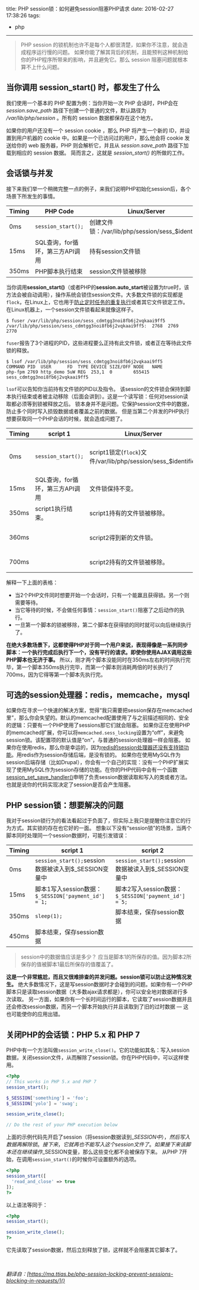 title: PHP session锁：如何避免session阻塞PHP请求
date: 2016-02-27 17:38:26
tags: 
- php
---

> PHP session 的锁机制也许不是每个人都很清楚，如果你不注意，就会造成程序运行慢的问题。 如果你能了解其背后的机制，且能预判这种机制给你的PHP程序所带来的影响，并且避免它。那么 session 阻塞问题就根本算不上什么问题。

## 当你调用 session_start() 时，都发生了什么

我们使用一个基本的 PHP 配置为例：当你开始一次 PHP 会话时，PHP会在 *session.save_path* 路径下创建一个普通的文件，默认路径为 */var/lib/php/session* 。所有的 session 数据都保存在这个地方。
<!--more-->

如果你的用户还没有一个 session cookie ，那么 PHP 将产生一个新的 ID，并设置到用户机器的 cookie 中。如果是一个已访问过的用户，那么他会将 cookie 发送给你的 web 服务器，PHP 则会解析它，并且从 *session.save_path* 路径下加载到相应的 session 数据。
简而言之，这就是 *session_start()* 的所做的工作。

## 会话锁与并发

接下来我们举一个稍微完整一点的例子，来我们说明PHP初始化session后，各个场景下所发生的事情。

| Timing | PHP Code             | Linux/Server                             |
| ------ | -------------------- | ---------------------------------------- |
| 0ms    | `session_start();`   | 创建文件锁：/var/lib/php/session/sess_$identifier |
| 15ms   | SQL查询，for循环，第三方API调用 | 持有session文件锁                             |
| 350ms  | PHP脚本执行结束            | session文件锁被移除                            |

当你调用**session_start()**（或者PHP的**session.auto_start**被设置为true时，该方法会被自动调用），操作系统会锁住session文件。大多数文件锁的实现都是`flock`，在Linux上，它也用于[防止定时任务的重复执行](https://ma.ttias.be/prevent-cronjobs-from-overlapping-in-linux/)或者其它文件锁定工作。
在Linux机器上，一个session文件锁看起来就像这样子。

``` 
$ fuser /var/lib/php/session/sess_cdmtgg3noi8fb6j2vqkaai9ff5
/var/lib/php/session/sess_cdmtgg3noi8fb6j2vqkaai9ff5:  2768  2769  2770
```

`fuser`报告了3个进程的PID，这些进程要么正持有此文件锁，或者正在等待此文件锁的释放。

``` 
$ lsof /var/lib/php/session/sess_cdmtgg3noi8fb6j2vqkaai9ff5
COMMAND PID  USER      FD  TYPE DEVICE SIZE/OFF NODE   NAME
php-fpm 2769 http_demo 5uW REG  253,1  0        655415 sess_cdmtgg3noi8fb6j2vqkaai9ff5
```

`lsof`可以告知你当前持有文件锁的PID以及指令。
该session的文件锁会保持到脚本执行结束或者被主动移除（后面会讲到）。这是一个读写锁：任何对session读取都必须等到锁被释放之后。
锁本身并不是问题。它保护session文件中的数据，防止多个同时写入损毁数据或者覆盖之前的数据。
但是当第二个并发的PHP执行想要获取同一个PHP会话的时候，就会造成问题了。

| Timing | script 1             | Linux/Server                             | script 2                                |
| ------ | -------------------- | ---------------------------------------- | --------------------------------------- |
| 0ms    | `session_start();`   | script1锁定(`flock`)文件/var/lib/php/session/sess_$identifier | `session_start();`被调用，但是被锁阻塞。PHP等待锁被移除。 |
| 15ms   | SQL查询，for循环，第三方API调用 | 文件锁保持不变。                                 | 脚本仍然在等待，啥都不做。                           |
| 350ms  | script1执行结束。         | script1持有的文件锁被移除。                        | script2仍然在等待。                           |
| 360ms  |                      | script2得到新的文件锁。                          | script2现在可以执行它的SQL查询，for循环...           |
| 700ms  |                      | script2持有的文件锁被移除。                        | script2执行结束。                            |

解释一下上面的表格：
* 当2个PHP文件同时想要开始一个会话时，只有一个能赢且获得锁。另一个则需要等待。
* 当它等待的时候，不会做任何事情：`session_start()`阻塞了之后动作的执行。
* 一旦第一个脚本的锁被移除，第二个脚本在获得锁的同时就可以向后继续执行了。

**在绝大多数场景下，这都使得PHP对于同一个用户来说，表现得像是一系列同步脚本：一个执行完成后执行下一个，没有平行的请求。即使你使用AJAX调用这些PHP脚本也无济于事。**
所以，刚才两个脚本没能同时在350ms左右的时间执行完毕，第一个脚本350ms执行完毕，而第一个脚本则消耗两倍的时长执行了700ms，因为它得等第一个脚本先执行完。

## 可选的session处理器：redis，memcache，mysql

如果你在寻求一个快速的解决方案，觉得“我只需要把session保存在memcached里”，那么你会失望的。默认的memcached配置使用了与之前描述相同的、安全的逻辑：只要有一个PHP使用了sessions那它们就会阻塞。
如果你正在使用PHP的memcached扩展，你可以将`memcached.sess_locking`设置为“off”，来避免session锁。该配置项的默认值是“on”，与普通的session处理器一样会阻塞。
如果你在使用redis，那么你是幸运的，因为[redis的session处理器还没有支持锁功能](https://github.com/phpredis/phpredis/issues/37)。用redis作为session存储后端，是没有锁的。
如果你在使用MySQL作为session后端存储（比如Drupal），你会有一个自己的实现：没有一个PHP扩展实现了使用MySQL作为session存储的功能。在你的PHP代码中会有一个函数[session_set_save_handler()](https://ma.ttias.be/php-session-locking-prevent-sessions-blocking-in-requests/session_set_save_handler)申明了负责session数据读取和写入的类或者方法。也就是说你的代码实现决定了session是否会产生阻塞。


## PHP session锁：想要解决的问题

我对于session锁行为的看法看起过于负面了，但实际上我只是提醒你注意它的行为方式。其实锁的存在也它好的一面。
想象以下没有“session锁”的场景，当两个脚本同时处理同一个session数据时，可能引发错误：

| Timing | script 1                                 | script 2                                 |
| ------ | ---------------------------------------- | ---------------------------------------- |
| 0ms    | `session_start();`session数据被读入到$_SESSION变量中 | `session_start();`session数据被读入到$_SESSION变量中 |
| 15ms   | 脚本1写入session数据：`$_SESSION['payment_id'] = 1;` | 脚本2写入session数据：`$_SESSION['payment_id'] = 5;` |
| 350ms  | `sleep(1);`                              | 脚本结束，保存session数据                         |
| 450ms  | 脚本结束，保存session数据                         |                                          |

> session中的数据值应该是多少？
> 应当是脚本1的所保存的值。因为脚本2所保存的值被脚本1最后所保存的值覆盖了。

**这是一个非常尴尬，而且又很难排查的并发问题。session锁可以防止这种情况发生。**
绝大多数情况下，这是写session数据时才会碰到的问题。如果你有一个PHP脚本只是读取session数据（大多数ajax请求都是），你可以安全地对数据进行多次读取。
另一方面，如果你有一个长时间运行的脚本，它读取了session数据并且还会修改session数据，而另一个脚本开始执行并且读取到了旧的过时数据 — 这也可能使你的应用出错。

## 关闭PHP的会话锁：PHP 5.x 和 PHP 7

PHP中有一个方法叫做`session_write_close()`。它的功能如其名：写入session数据，关闭session文件，从而解除了session锁。你在PHP代码中，可以这样使用。

```php
<?php
// This works in PHP 5.x and PHP 7
session_start();

$_SESSION['something'] = 'foo';
$_SESSION['yolo'] = 'swag';

session_write_close();

// Do the rest of your PHP execution below
```

上面的示例代码先开启了session（将session数据读到$\_SESSION中），然后写入数据再解除锁。接下来，它就再也不能写入这个session文件了。如果接下来该脚本还在继续操作$\_SESSION变量，那么这些变化都不会被保存下来。
从PHP 7开始，在调用`session_start()`的时候你可设置额外的选项。

```php
<?php
session_start([
  'read_and_close' => true
]);
?>
```

以上语法等同于：

```php
<?php
session_start();

session_write_close();
?>
```

它先读取了session数据，然后立刻释放了锁，这样就不会阻塞其它脚本了。

​	


*翻译自：[https://ma.ttias.be/php-session-locking-prevent-sessions-blocking-in-requests/]()*